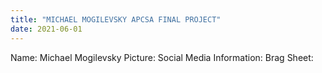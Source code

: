 ```yaml
---
title: "MICHAEL MOGILEVSKY APCSA FINAL PROJECT"
date: 2021-06-01
---
```

Name: Michael Mogilevsky
Picture:
Social Media Information:
Brag Sheet:
